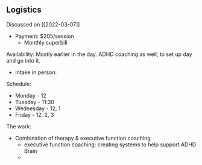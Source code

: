 ## Logistics
Discussed on [[2022-03-07]]


- Payment: $205/session
	- Monthly superbill

Availability: Mostly earlier in the day. ADHD coaching as well; to set up day and go into it. 
- Intake in person:

Schedule:
- Monday - 12
- Tuesday - 11:30
- Wednesday - 12, 1
- Friday - 12, 2, 3

The work:
- Combination of therapy & executive function coaching
	- executive function coaching: creating systems to help support ADHD Brain
	- 
